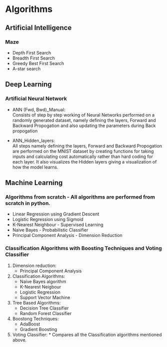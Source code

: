 # Algorithms
## Artificial Intelligence
### Maze
* Depth First Search 
* Breadth First Search
* Greedy Best First Search
* A-star search

## Deep Learning
### Artificial Neural Network
* ANN (Fwd, Bwd)_Manual: <br>
  Consists of step by step working of Neural Networks performed on a randomly generated dataset, namely defining the layers, Forward and Backward Propogation and also updating the parameters during Back propogation

* ANN_Hidden_layers: <br>
  All steps namely defining the layers, Forward and Backward Propogation are performed on the MNIST dataset by creating functions for taking inputs and calculating cost automatically rather than hard coding for each layer. It also visualizes the Hidden layers giving a visualization of how the model learns.

## Machine Learning
### Algorithms from scratch - All algorithms are performed from scratch in python.
* Linear Regression using Gradient Descent
* Logistic Regression using Sigmoid
* K-Nearest Neighbour - Supervised Learning
* Naive Bayes - Probabilistic Classifier
* Principal Component Analysis - Dimension Reduction

### Classification Algorithms with Boosting Techniques and Voting Classifier
1. Dimension reduction: 
    * Principal Component Analysis
2. Classification Algorithms: 
    * Naive Bayes algorithm
    * K-Nearest Neigbour
    * Logistic Regression
    * Support Vector Machine
3. Tree Based Algorithms: 
    * Decision Tree Classifier
    * Random Forest Classifier
4. Boostong Techniques: 
    * AdaBoost
    * Gradient Boosting
  5. Voting Classifier:
    * Compares all the Classification algorithms mentioned above.
